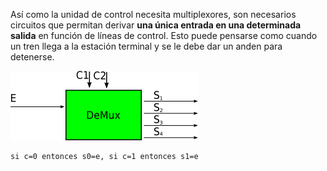 Así como la unidad de control necesita multiplexores, son necesarios circuitos que permitan derivar **una única entrada en una determinada salida** en función de líneas de control. Esto puede pensarse como cuando un tren llega a la estación terminal y se le debe dar un anden para detenerse.


![caja negra demux](https://github.com/Orga-UNQ/mumuki-guia-bajo-nivel-logica-digital/blob/master/assets/demux.png?raw=true "Demultiplexor")

```
si c=0 entonces s0=e, si c=1 entonces s1=e
```
